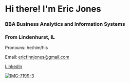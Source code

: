 # Hi there! I'm Eric Jones
### BBA Business Analytics and Information Systems
### From Lindenhurst, IL
Pronouns: he/him/his

Email: ericfinnjones@gmail.com

[LinkedIn](https://www.linkedin.com/eric-f-jones)

<a href="https://ibb.co/80mWDQ1"><img src="https://i.ibb.co/s2g0vX8/IMG-7199-3.jpg" alt="IMG-7199-3" border="0"></a>

<!--
**Eric-Jones-1/Eric-Jones-1** is a ✨ _special_ ✨ repository because its `README.md` (this file) appears on your GitHub profile.

-->
